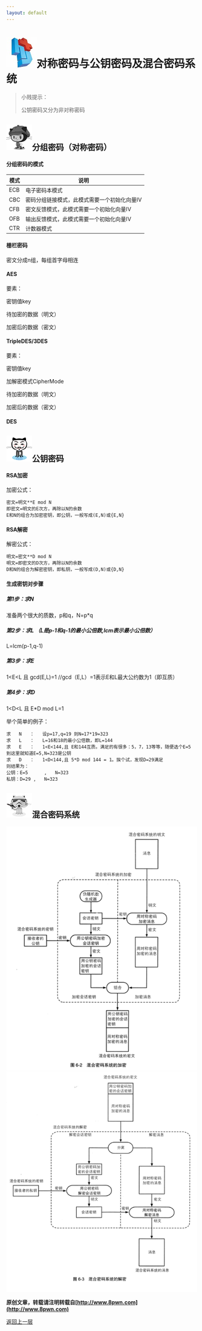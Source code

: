 ```yaml
---
layout: default
---
```

# ![](../img/hj.jpg)对称密码与公钥密码及混合密码系统
>小贱提示：
>
>公钥密码又分为非对称密码


## ![](../img/github4.png)分组密码（对称密码）

#### 分组密码的模式

|   模式  |  说明   |
| --- | --- |
| ECB	| 电子密码本模式|
| CBC	| 密码分组链接模式，此模式需要一个初始化向量IV|
| CFB	| 密文反馈模式，此模式需要一个初始化向量IV|
| OFB	| 输出反馈模式，此模式需要一个初始化向量IV|
| CTR	| 计数器模式|

#### 栅栏密码
密文分成n组，每组首字母相连
#### AES
要素：

密钥值key

待加密的数据（明文）

加密后的数据（密文）
#### TripleDES/3DES
要素：

密钥值key

加解密模式CipherMode

待加密的数据（明文）

加密后的数据（密文）

#### DES
## ![](../img/github5.png)公钥密码
#### RSA加密
加密公式：
```
密文=明文**E mod N
即密文=明文的E次方，再除以N的余数
E和N的组合为加密密钥，即公钥，一般写成(E,N)或{E,N}
```
#### RSA解密
解密公式：
```
明文=密文**D mod N
明文=即密文的D次方，再除以N的余数
D和N的组合为解密密钥，即私钥，一般写成(D,N)或{D,N}
```
#### 生成密钥对步骤
##### 第1步：求N

准备两个很大的质数，p和q，N=p*q

##### 第2步：求L （L是p-1和q-1的最小公倍数,lcm表示最小公倍数）

L=lcm(p-1,q-1)

##### 第3步：求E
1<E<L 且 gcd(E,L)=1       //gcd（E,L）=1表示E和L最大公约数为1（即互质）

##### 第4步：求D

1<D<L 且 E*D mod L=1

举个简单的例子：
```
求	N	：	设p=17,q=19 则N=17*19=323
求	L	：	L=16和18的最小公倍数，即L=144
求	E	：	1<E<144,且 E和144互质。满足的有很多：5，7，13等等，随便选个E=5
到这里就知道E=5,N=323是公钥
求	D	：	1<D<144,且 5*D mod 144 = 1。挨个试，发现D=29满足
则结果为：
公钥：E=5		,	N=323
私钥：D=29	,	N=323
```
## ![](../img/github6.png)混合密码系统

![](../img/hunhejia.png)
![](../img/hunhejie.png)


__原创文章，转载请注明转载自[http://www.8pwn.com](http://www.8pwn.com)__

[返回上一层](./crypto)
